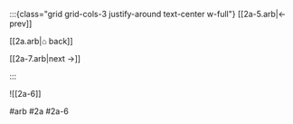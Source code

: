:::{class="grid grid-cols-3 justify-around text-center w-full"}
[[2a-5.arb|← prev]]

[[2a.arb|⌂ back]]

[[2a-7.arb|next →]]

:::

![[2a-6]]

#arb #2a #2a-6